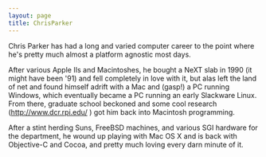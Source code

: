 ```yaml
---
layout: page
title: ChrisParker
---
```




Chris Parker has had a long and varied computer career to the point where he's pretty much almost a platform agnostic most days.

After various Apple IIs and Macintoshes, he bought a NeXT slab in 1990 (it might have been '91) and fell completely in love with it, but alas left the land of net and found himself adrift with a Mac and (gasp!) a PC running Windows, which eventually became a PC running an early Slackware Linux. From there, graduate school beckoned and some cool research (http://www.dcr.rpi.edu/ ) got him back into Macintosh programming.

After a stint herding Suns, FreeBSD machines, and various SGI hardware for the department, he wound up playing with Mac OS X and is back with Objective-C and Cocoa, and pretty much loving every darn minute of it.


